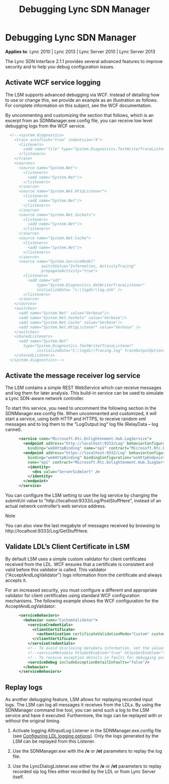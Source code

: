 ﻿---
title: Debugging Lync SDN Manager
TOCTitle: Debugging Lync SDN Manager
ms:assetid: 5567fd7c-4567-47c4-8aa2-456564fcd087
ms:mtpsurl: https://msdn.microsoft.com/library/Dn785215(v=office.15)
ms:contentKeyID: 62952699
ms.date: 02/16/2015
mtps_version: v=office.15
dev_langs:
- xml
---

# Debugging Lync SDN Manager

**Applies to**: Lync 2010 | Lync 2013 | Lync Server 2010 | Lync Server 2013

The Lync SDN Interface 2.1.1 provides several advanced features to improve security and to help you debug configuration issues.

## Activate WCF service logging

The LSM supports advanced debugging via WCF. Instead of detailing how to use or change this, we provide an example as an illustration as follows. For complete information on this subject, see the WCF documentation. 

By uncommenting and customizing the section that follows, which is an excerpt from an SDNManager.exe.config file, you can receive low level debugging logs from the WCF service.

```xml
  <!--<system.diagnostics>
    <trace autoflush="true" indentsize="4">
      <listeners>
        <add name="file" type="System.Diagnostics.TextWriterTraceListener" initializeData="trace.log"/>
      </listeners> 
    </trace>
    <sources>
      <source name="System.Net">
        <listeners>
          <add name="System.Net"/>
        </listeners>
      </source>
      <source name="System.Net.HttpListener">
        <listeners>
          <add name="System.Net"/>
        </listeners>
      </source>
      <source name="System.Net.Sockets">
        <listeners>
          <add name="System.Net"/>
        </listeners>
      </source>
      <source name="System.Net.Cache">
        <listeners>
          <add name="System.Net"/>
        </listeners>
      </source>
      <source name="System.ServiceModel"
                switchValue="Information, ActivityTracing"
                propagateActivity="true">
        <listeners>
          <add name="sdt"
              type="System.Diagnostics.XmlWriterTraceListener"
              initializeData= "c:\logdir\log.e2e" />
        </listeners>
      </source>
    </sources>
    <switches>
      <add name="System.Net" value="Verbose"/>
      <add name="System.Net.Sockets" value="Verbose"/>
      <add name="System.Net.Cache" value="Verbose"/>
      <add name="System.Net.HttpListener" value="Verbose" />
    </switches>
    <sharedListeners>
      <add name="System.Net"
        type="System.Diagnostics.TextWriterTraceListener"
              initializeData="C:\logdir\Tracing.log" traceOutputOptions = "DateTime" />
    </sharedListeners>
  </system.diagnostics>-->
```

## Activate the message receiver log service

The LSM contains a simple REST WebService which can receive messages and log them for later analysis. This build-in service can be used to simulate a Lync SDN-aware network controller.

To start this service, you need to uncomment the following section in the SDNManager.exe.config file. When uncommented and customized, it will start a service, using both HTTP and HTTPS, to receive random xml messages and to log them to the "LogOutput.log" log file (RelayData – log cannel).

```xml 
      <service name="Microsoft.Rtc.Enlightenment.Hub.LogService">
        <endpoint address="http://localhost:9333/Log" behaviorConfiguration="webby" bindingConfiguration="wsHttpEndpointBindingNoSec"
          binding="webHttpBinding" name="ep1" contract="Microsoft.Rtc.Enlightenment.Hub.ILogService" />
        <endpoint address="https://localhost:9332/Log" behaviorConfiguration="webby" 
          binding="webHttpBinding" bindingConfiguration="wsHttpEndpointBindingNoCert"
          name="ep1" contract="Microsoft.Rtc.Enlightenment.Hub.ILogService">
          <identity>
            <dns value="ServerSideCert" />
          </identity>
        </endpoint>
      </service>
```

You can configure the LSM setting to use the log service by changing the submitUri value to "http://localhost:9333/Log/PostStuffHere", instead of an actual network controller’s web service address.


> [!NOTE]
> You can also view the last megabyte of messages received by browsing to http://localhost:9333/Log/GetStuffHere.



## Validate LDL’s Client Certificate in LSM

By default LSM uses a simple custom validator for client certificates received from the LDL. WCF ensures that a certificate is consistent and valid before this validator is called. This validator ("AcceptAndLogValidator") logs information from the certificate and always accepts it.

For an increased security, you must configure a different and appropriate validator for client certificates using standard WCF configuration mechanisms. The following example shows the WCF configuration for the AcceptAndLogValidator:

```xml 
      <serviceBehaviors>
        <behavior name="CustomValidator">
          <serviceCredentials>
            <clientCertificate>
              <authentication certificateValidationMode="Custom" customCertificateValidatorType="Microsoft.Rtc.Enlightenment.Hub.AcceptAndLogValidator, SDNManager"/>
            </clientCertificate>
          </serviceCredentials>
          <!-- To avoid disclosing metadata information, set the values below to false before deployment -->
          <!--<serviceMetadata httpGetEnabled="true" httpsGetEnabled="true"/>-->
          <!-- To receive exception details in faults for debugging purposes, set the value below to true.  Set to false before deployment to avoid disclosing exception information -->
          <serviceDebug includeExceptionDetailInFaults="false"/>
        </behavior>
      </serviceBehaviors>
```

## Replay logs

As another debugging feature, LSM allows for replaying recorded input logs. The LSM can log all messages it receives from the LDLs. By using the SDNManager command line tool, you can send such a log to the LSM service and have it executed. Furthermore, the logs can be replayed with or without the original timing.

1.  Activate logging AllInputLog Listener in the SDNManager.exe.config file (see [Configuring LDL logging options](configuring-ldl-logging-options.md)). Only the logs generated by the LSM can be replayed from this Listener.

2.  Use the SDNManager.exe with the **/e** or **/et** parameters to replay the log file.

3.  Use the LyncDialogListener.exe either the **/e** or **/et** parameters to replay recorded sip log files either recorded by the LDL or from Lync Server itself.

